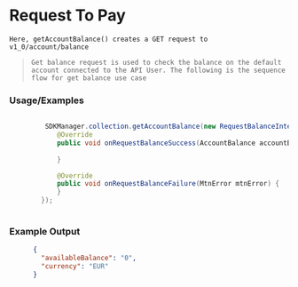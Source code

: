 
# Request To Pay

`Here, getAccountBalance() creates a GET request to v1_0/account/balance`

> `Get balance request is used to check the balance on the default account connected to the API User. The following is the sequence flow for get balance use case`

### Usage/Examples


```java

         SDKManager.collection.getAccountBalance(new RequestBalanceInterface() {
            @Override
            public void onRequestBalanceSuccess(AccountBalance accountBalance) {
            
            }

            @Override
            public void onRequestBalanceFailure(MtnError mtnError) {
            }
        });
     
```


### Example Output

```json
      {
      	"availableBalance": "0",
      	"currency": "EUR"
      }

```


